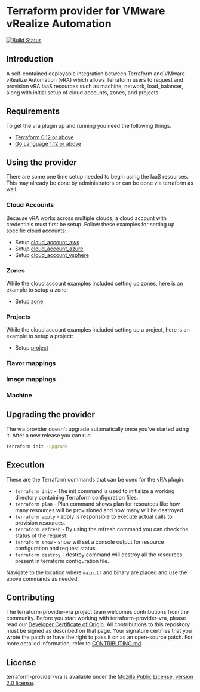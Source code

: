 # Terraform provider for VMware vRealize Automation
[![Build Status](https://travis-ci.org/vmware/terraform-provider-vra.svg?branch=master)](https://travis-ci.org/vmware/terraform-provider-vra)


Introduction
------------

A self-contained deployable integration between Terraform and VMware vRealize Automation (vRA) which allows Terraform users to request and provision vRA IaaS resources such as machine, network, load_balancer, along with initial setup of cloud accounts, zones, and projects.

Requirements
------------

To get the vra plugin up and running you need the following things.
* [Terraform 0.12 or above](https://www.terraform.io/downloads.html)
* [Go Language 1.12 or above](https://golang.org/dl/)

Using the provider
----------------------

There are some one time setup needed to begin using the IaaS resources. This may
already be done by administrators or can be done via terraform as well.

### Cloud Accounts

Because vRA works across multiple clouds, a cloud account with credentials must
first be setup. Follow these examples for setting up specific cloud accounts:

* Setup [cloud\_account\_aws](examples/cloud_account_aws/README.md)
* Setup [cloud\_account\_azure](examples/cloud_account_azure/README.md)
* Setup [cloud\_account\_vsphere](examples/cloud_account_vsphere/README.md)

### Zones

While the cloud account examples included setting up zones, here is an example
to setup a zone:

* Setup [zone](examples/zone/README.md)


### Projects

While the cloud account examples included setting up a project, here is an example
to setup a project:

* Setup [project](examples/project/README.md)

### Flavor mappings

### Image mappings

### Machine


Upgrading the provider
----------------------

The vra provider doesn't upgrade automatically once you've started using it. After a new release you can run 

```bash
terraform init -upgrade
```

## Execution
These are the Terraform commands that can be used for the vRA plugin:
* `terraform init` - The init command is used to initialize a working directory containing Terraform configuration files.
* `terraform plan` - Plan command shows plan for resources like how many resources will be provisioned and how many will be destroyed.
* `terraform apply` - apply is responsible to execute actual calls to provision resources.
* `terraform refresh` - By using the refresh command you can check the status of the request.
* `terraform show` - show will set a console output for resource configuration and request status.
* `terraform destroy` - destroy command will destroy all the  resources present in terraform configuration file.

Navigate to the location where `main.tf` and binary are placed and use the above commands as needed.

## Contributing

The terraform-provider-vra project team welcomes contributions from the community. Before you start working with terraform-provider-vra, please read our [Developer Certificate of Origin](https://cla.vmware.com/dco). All contributions to this repository must be signed as described on that page. Your signature certifies that you wrote the patch or have the right to pass it on as an open-source patch. For more detailed information, refer to [CONTRIBUTING.md](CONTRIBUTING.md).

## License

terraform-provider-vra is available under the [Mozilla Public License, version 2.0 license](LICENSE).
